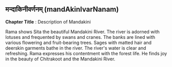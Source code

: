 ## मन्दाकिनीवर्णनम् (mandAkinIvarNanam)
**Chapter Title** : Description of Mandakini

Rama shows Sita the beautiful Mandakini River. The river is adorned with lotuses and frequented by swans and cranes. The banks are lined with various flowering and fruit-bearing trees. Sages with matted hair and deerskin garments bathe in the river. The river's water is clear and refreshing. Rama expresses his contentment with the forest life. He finds joy in the beauty of Chitrakoot and the Mandakini River.